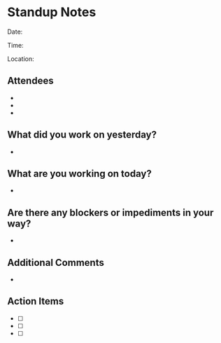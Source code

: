 # Standup Notes

Date: 

Time: 

Location: 

## Attendees

- 
- 
- 

## What did you work on yesterday?

-

## What are you working on today?

-

## Are there any blockers or impediments in your way?

-

## Additional Comments

-

## Action Items

- [ ] 
- [ ] 
- [ ] 
